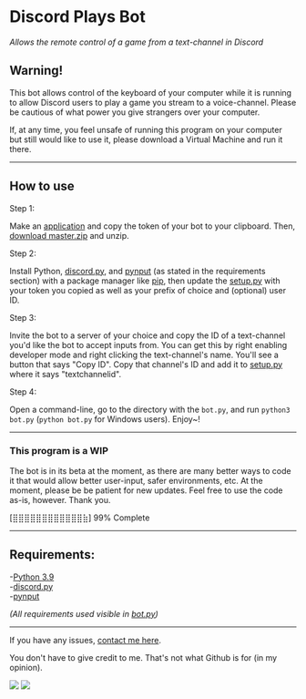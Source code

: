 # Discord Plays Bot

*Allows the remote control of a game from a text-channel in Discord*

## Warning!

This bot allows control of the keyboard of your computer while it is running to allow Discord users to play a game you stream to a voice-channel. Please be cautious of what power you give strangers over your computer.

If, at any time, you feel unsafe of running this program on your computer but still would like to use it, please download a Virtual Machine and run it there.

---
## How to use

Step 1:

Make an [application][discord_dev] and copy the token of your bot to your clipboard. Then, [download master.zip][master] and unzip.

Step 2:

Install Python, [discord.py][discordpy], and [pynput][pynput] (as stated in the requirements section) with a package manager like [pip][pip], then update the [setup.py][settings] with your token you copied as well as your prefix of choice and (optional) user ID.

Step 3:

Invite the bot to a server of your choice and copy the ID of a text-channel you'd like the bot to accept inputs from. You can get this by right enabling developer mode and right clicking the text-channel's name. You'll see a button that says "Copy ID". Copy that channel's ID and add it to [setup.py][settings] where it says "textchannelid".

Step 4:

Open a command-line, go to the directory with the `bot.py`, and run `python3 bot.py` (`python bot.py` for Windows users). Enjoy~!

---
### This program is a WIP

The bot is in its beta at the moment, as there are many better ways to code it that would allow better user-input, safer environments, etc. At the moment, please be be patient for new updates. Feel free to use the code as-is, however. Thank you.

\[⣿⣿⣿⣿⣿⣿⣿⣿⣿⣿⣿⣿⣷\] 99% Complete

---
## Requirements:

-[Python 3.9][python]
<br>-[discord.py][discordpy]
<br>-[pynput][pynput]

*(All requirements used visible in [bot.py][bot])*

---
If you have any issues, [contact me here][support].

You don't have to give credit to me. That's not what Github is for (in my opinion).

<a href="https://mi460.dev/github"><img src="https://img.shields.io/static/v1?label=MCMi460&amp;message=Github&amp;color=c331d4"></a>
<a href="https://mi460.dev/discord"><img src="https://discordapp.com/api/guilds/699728181841887363/embed.png"></a>

[settings]: https://github.com/MCMi460/Discord-Plays/blob/main/setup.py
[master]: https://github.com/MCMi460/Discord-Plays/archive/main.zip
[python]: https://www.python.org/downloads/
[discordpy]: https://github.com/Rapptz/discord.py/blob/master/README.rst
[bot]: https://github.com/MCMi460/Discord-Plays/blob/main/bot.py
[support]: https://mi460.dev/bugs
[pynput]: https://pypi.org/project/pynput/
[discord_dev]: https://discord.com/developers/applications
[pip]: https://pypi.org/project/pip/

<!--- You found an easter egg! Here's a cookie UwU :totallyrealcookie.png: -->
